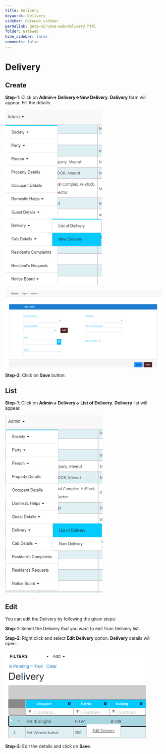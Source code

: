 ```yaml
---
title: Delivery
keywords: Delivery
sidebar: Gateweb_sidebar
permalink: gate-nirvana-web/delivery.html
folder: Gateweb
hide_sidebar: false
comments: false
---
```


# Delivery

## Create

**Step-1**: Click on **Admin-> Delivery->New Delivery**. **Delivery** form will appear. Fill the details.

![](/images/Delivery-SelectMenuweb.png)

![](/images/Delivery-NewDeliveryweb.png)

**Step-2**: Click on **Save** button.


## List


**Step-1**: Click on **Admin-> Delivery-> List of Delivery**. **Delivery** list will appear.

![](/images/Delivery-ListofDeliveryweb.png)


## Edit


You can edit the Delivery by following the given steps:

**Step-1**: Select the Delivery that you want to edit from Delivery list.

**Step-2**: Right click and select **Edit Delivery** option. **Delivery** details will open.
                              
![](/images/ListofDelivery-SelectMenuweb.png)

**Step-3**: Edit the details and click on **Save**.
